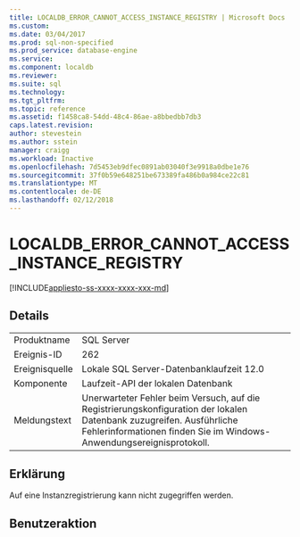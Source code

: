 ```yaml
---
title: LOCALDB_ERROR_CANNOT_ACCESS_INSTANCE_REGISTRY | Microsoft Docs
ms.custom: 
ms.date: 03/04/2017
ms.prod: sql-non-specified
ms.prod_service: database-engine
ms.service: 
ms.component: localdb
ms.reviewer: 
ms.suite: sql
ms.technology: 
ms.tgt_pltfrm: 
ms.topic: reference
ms.assetid: f1458ca8-54dd-48c4-86ae-a8bbedbb7db3
caps.latest.revision: 
author: stevestein
ms.author: sstein
manager: craigg
ms.workload: Inactive
ms.openlocfilehash: 7d5453eb9dfec0891ab03040f3e9918a0dbe1e76
ms.sourcegitcommit: 37f0b59e648251be673389fa486b0a984ce22c81
ms.translationtype: MT
ms.contentlocale: de-DE
ms.lasthandoff: 02/12/2018
---
```

# <a name="localdberrorcannotaccessinstanceregistry"></a>LOCALDB_ERROR_CANNOT_ACCESS_INSTANCE_REGISTRY
[!INCLUDE[appliesto-ss-xxxx-xxxx-xxx-md](../../includes/appliesto-ss-xxxx-xxxx-xxx-md.md)]
    
## <a name="details"></a>Details  
  
|||  
|-|-|  
|Produktname|SQL Server|  
|Ereignis-ID|262|  
|Ereignisquelle|Lokale SQL Server-Datenbanklaufzeit 12.0|  
|Komponente|Laufzeit-API der lokalen Datenbank|  
|Meldungstext|Unerwarteter Fehler beim Versuch, auf die Registrierungskonfiguration der lokalen Datenbank zuzugreifen. Ausführliche Fehlerinformationen finden Sie im Windows-Anwendungsereignisprotokoll.|  
  
## <a name="explanation"></a>Erklärung  
 Auf eine Instanzregistrierung kann nicht zugegriffen werden.  
  
## <a name="user-action"></a>Benutzeraktion  
  
